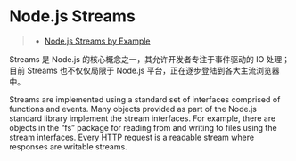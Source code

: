 # Node.js Streams

> - [Node.js Streams by Example](https://medium.com/@chris_neave/node-js-streams-by-example-9019398a258)

Streams 是 Node.js 的核心概念之一，其允许开发者专注于事件驱动的 IO 处理；目前 Streams 也不仅仅局限于 Node.js 平台，正在逐步登陆到各大主流浏览器中。

Streams are implemented using a standard set of interfaces comprised of functions and events. Many objects provided as part of the Node.js standard library implement the stream interfaces. For example, there are objects in the “fs” package for reading from and writing to files using the stream interfaces. Every HTTP request is a readable stream where responses are writable streams.
